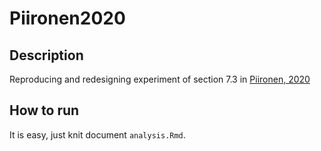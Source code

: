 # Piironen2020

## Description
Reproducing and redesigning experiment of section 7.3 in [Piironen, 2020](https://doi.org/10.1214/20-EJS1711)

## How to run
It is easy, just knit document `analysis.Rmd`.
